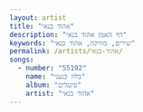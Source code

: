 ```yaml
---
layout: artist
title: "אהוד בנאי"
description: "דף האמן אהוד בנאי"
keywords: "שירים, מוזיקה, אהוד בנאי"
permalink: /artists/אהוד-בנאי/
songs:
  - number: "55192"
    name: "בלוז כנעני"
    album: "סינגלים"
    artist: "אהוד בנאי"
---
```


